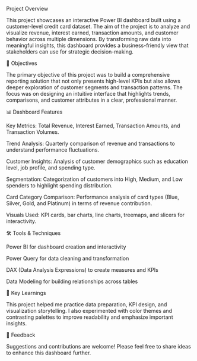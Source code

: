 Project Overview

This project showcases an interactive Power BI dashboard built using a customer-level credit card dataset. The aim of the project is to analyze and visualize revenue, interest earned, transaction amounts, and customer behavior across multiple dimensions. By transforming raw data into meaningful insights, this dashboard provides a business-friendly view that stakeholders can use for strategic decision-making.

🎯 Objectives

The primary objective of this project was to build a comprehensive reporting solution that not only presents high-level KPIs but also allows deeper exploration of customer segments and transaction patterns. The focus was on designing an intuitive interface that highlights trends, comparisons, and customer attributes in a clear, professional manner.

📊 Dashboard Features

Key Metrics: Total Revenue, Interest Earned, Transaction Amounts, and Transaction Volumes.

Trend Analysis: Quarterly comparison of revenue and transactions to understand performance fluctuations.

Customer Insights: Analysis of customer demographics such as education level, job profile, and spending type.

Segmentation: Categorization of customers into High, Medium, and Low spenders to highlight spending distribution.

Card Category Comparison: Performance analysis of card types (Blue, Silver, Gold, and Platinum) in terms of revenue contribution.

Visuals Used: KPI cards, bar charts, line charts, treemaps, and slicers for interactivity.

🛠️ Tools & Techniques

Power BI for dashboard creation and interactivity

Power Query for data cleaning and transformation

DAX (Data Analysis Expressions) to create measures and KPIs

Data Modeling for building relationships across tables

🚀 Key Learnings

This project helped me practice data preparation, KPI design, and visualization storytelling. I also experimented with color themes and contrasting palettes to improve readability and emphasize important insights.

🙌 Feedback

Suggestions and contributions are welcome! Please feel free to share ideas to enhance this dashboard further.
